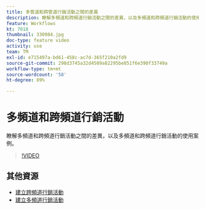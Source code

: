 ```yaml
---
title: 多管道和跨管道行銷活動之間的差異
description: 瞭解多頻道和跨頻道行銷活動之間的差異，以及多頻道和跨頻道行銷活動的使用案例。
feature: Workflows
kt: 7018
thumbnail: 330984.jpg
doc-type: feature video
activity: use
team: TM
exl-id: e715497a-bd61-458c-ac7d-365f210a2fd9
source-git-commit: 298d3745a32d4509a82295be851f6e390f33749a
workflow-type: tm+mt
source-wordcount: '58'
ht-degree: 89%

---
```


# 多頻道和跨頻道行銷活動

瞭解多頻道和跨頻道行銷活動之間的差異，以及多頻道和跨頻道行銷活動的使用案例。

>[!VIDEO](https://video.tv.adobe.com/v/330984?quality=12)

## 其他資源

* [建立跨頻道行銷活動](/help/orchestrating-campaigns/cross-channel-campaigns.md)
* [建立多頻道行銷活動](/help/orchestrating-campaigns/multi-channel-campaigns.md)
